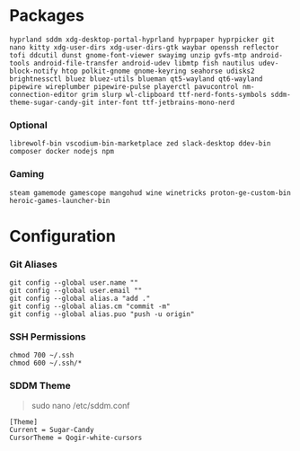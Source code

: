 # Packages

```
hyprland sddm xdg-desktop-portal-hyprland hyprpaper hyprpicker git nano kitty xdg-user-dirs xdg-user-dirs-gtk waybar openssh reflector tofi ddcutil dunst gnome-font-viewer swayimg unzip gvfs-mtp android-tools android-file-transfer android-udev libmtp fish nautilus udev-block-notify htop polkit-gnome gnome-keyring seahorse udisks2 brightnessctl bluez bluez-utils blueman qt5-wayland qt6-wayland pipewire wireplumber pipewire-pulse playerctl pavucontrol nm-connection-editor grim slurp wl-clipboard ttf-nerd-fonts-symbols sddm-theme-sugar-candy-git inter-font ttf-jetbrains-mono-nerd
```

### Optional

```
librewolf-bin vscodium-bin-marketplace zed slack-desktop ddev-bin composer docker nodejs npm
```

### Gaming

```
steam gamemode gamescope mangohud wine winetricks proton-ge-custom-bin heroic-games-launcher-bin
```

# Configuration

### Git Aliases

```
git config --global user.name ""
git config --global user.email ""
git config --global alias.a "add ."
git config --global alias.cm "commit -m"
git config --global alias.puo "push -u origin"
```

### SSH Permissions

```
chmod 700 ~/.ssh
chmod 600 ~/.ssh/*
```

### SDDM Theme

> sudo nano /etc/sddm.conf </br>

```
[Theme]
Current = Sugar-Candy
CursorTheme = Qogir-white-cursors
```